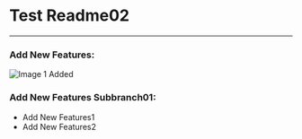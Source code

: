 # Test Readme02
---


### Add New Features:

![Image 1 Added](https://picsum.photos/id/3/200/200)

### Add New Features Subbranch01:

- Add New Features1
- Add New Features2